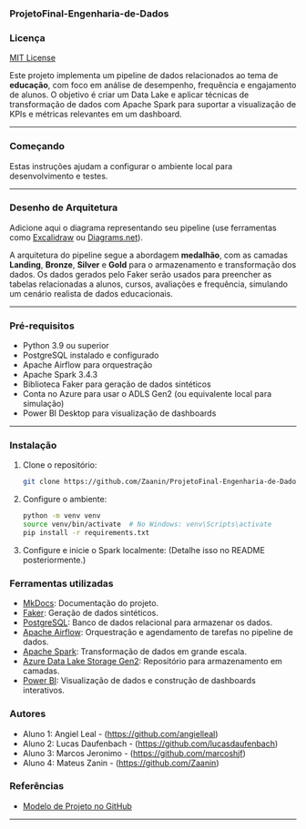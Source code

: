 ### ProjetoFinal-Engenharia-de-Dados 

### Licença
[MIT License](LICENSE)

Este projeto implementa um pipeline de dados relacionados ao tema de **educação**, com foco em análise de desempenho, frequência e engajamento de alunos. O objetivo é criar um Data Lake e aplicar técnicas de transformação de dados com Apache Spark para suportar a visualização de KPIs e métricas relevantes em um dashboard.

---

### Começando
Estas instruções ajudam a configurar o ambiente local para desenvolvimento e testes.

---

### Desenho de Arquitetura
Adicione aqui o diagrama representando seu pipeline (use ferramentas como [Excalidraw](https://excalidraw.com) ou [Diagrams.net](https://app.diagrams.net)).

A arquitetura do pipeline segue a abordagem **medalhão**, com as camadas **Landing**, **Bronze**, **Silver** e **Gold** para o armazenamento e transformação dos dados. Os dados gerados pelo Faker serão usados para preencher as tabelas relacionadas a alunos, cursos, avaliações e frequência, simulando um cenário realista de dados educacionais.

---

### Pré-requisitos
- Python 3.9 ou superior
- PostgreSQL instalado e configurado
- Apache Airflow para orquestração
- Apache Spark 3.4.3
- Biblioteca Faker para geração de dados sintéticos
- Conta no Azure para usar o ADLS Gen2 (ou equivalente local para simulação)
- Power BI Desktop para visualização de dashboards

---

### Instalação
1. Clone o repositório:
   ```bash
   git clone https://github.com/Zaanin/ProjetoFinal-Engenharia-de-Dados.git

2. Configure o ambiente:

   ```bash
   python -m venv venv
   source venv/bin/activate  # No Windows: venv\Scripts\activate
   pip install -r requirements.txt

3. Configure e inicie o Spark localmente: (Detalhe isso no README posteriormente.)

### Ferramentas utilizadas
- [MkDocs](https://www.mkdocs.org): Documentação do projeto.
- [Faker](https://faker.readthedocs.io): Geração de dados sintéticos.
- [PostgreSQL](https://www.postgresql.org): Banco de dados relacional para armazenar os dados.
- [Apache Airflow](https://airflow.apache.org): Orquestração e agendamento de tarefas no pipeline de dados.
- [Apache Spark](https://spark.apache.org): Transformação de dados em grande escala.
- [Azure Data Lake Storage Gen2](https://azure.microsoft.com/en-us/products/storage/data-lake-storage/): Repositório para armazenamento em camadas.
- [Power BI](https://powerbi.microsoft.com): Visualização de dados e construção de dashboards interativos.


### Autores
- Aluno 1: Angiel Leal - (https://github.com/angielleal)
- Aluno 2: Lucas Daufenbach - (https://github.com/lucasdaufenbach)
- Aluno 3: Marcos Jeronimo - (https://github.com/marcoshjf)
- Aluno 4: Mateus Zanin - (https://github.com/Zaanin)

### Referências
- [Modelo de Projeto no GitHub](https://github.com/jlsilva01/projeto-ed-satc)

---
